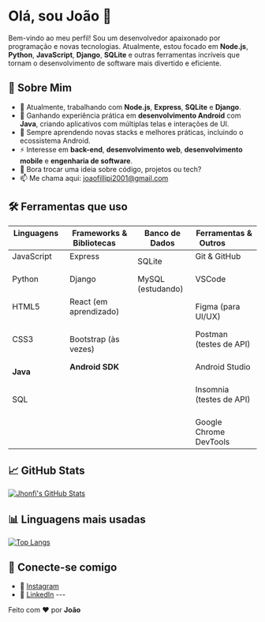 # Olá, sou **João** 👋

Bem-vindo ao meu perfil! Sou um desenvolvedor apaixonado por programação e novas tecnologias. Atualmente, estou focado em **Node.js**, **Python**, **JavaScript**, **Django**, **SQLite** e outras ferramentas incríveis que tornam o desenvolvimento de software mais divertido e eficiente.

## 🚀 Sobre Mim

- 🔭 Atualmente, trabalhando com **Node.js**, **Express**, **SQLite** e **Django**.
- 📱 Ganhando experiência prática em **desenvolvimento Android** com **Java**, criando aplicativos com múltiplas telas e interações de UI.
- 🌱 Sempre aprendendo novas stacks e melhores práticas, incluindo o ecossistema Android.
- ⚡ Interesse em **back-end**, **desenvolvimento web**, **desenvolvimento mobile** e **engenharia de software**.
- 💬 Bora trocar uma ideia sobre código, projetos ou tech?
- 📫 Me chama aqui: [joaofillipi2001@gmail.com](mailto:joaofillipi2001@gmail.com)

## 🛠️ Ferramentas que uso

| Linguagens         | Frameworks & Bibliotecas     | Banco de Dados | Ferramentas & Outros           |
|--------------------|------------------------------|----------------|-------------------------------|
| JavaScript         | Express                      | SQLite         | Git & GitHub                  |
| Python             | Django                       | MySQL (estudando) | VSCode                        |
| HTML5              | React (em aprendizado)       |                | Figma (para UI/UX)           |
| CSS3               | Bootstrap (às vezes)         |                | Postman (testes de API)      |
| **Java**           | **Android SDK**              |                | Android Studio                |
| SQL                |                              |                | Insomnia (testes de API)     |
|                    |                              |                | Google Chrome DevTools       |

## 📈 GitHub Stats

[![Jhonfi's GitHub Stats](https://github-readme-stats.vercel.app/api?username=jhonfi&show_icons=true&theme=tokyonight&count_private=true)](https://github.com/jhonfi)

## 📊 Linguagens mais usadas

[![Top Langs](https://github-readme-stats.vercel.app/api/top-langs/?username=jhonfi&layout=compact&theme=tokyonight)](https://github.com/jhonfi)

## 🔗 Conecte-se comigo

- 📸 [Instagram](https://www.instagram.com/joaofillipej/?next=%2F)
- 💼 [LinkedIn](https://www.linkedin.com/in/jo%C3%A3o-filipe-09aa84303/) ---

Feito com ❤️ por **João**
